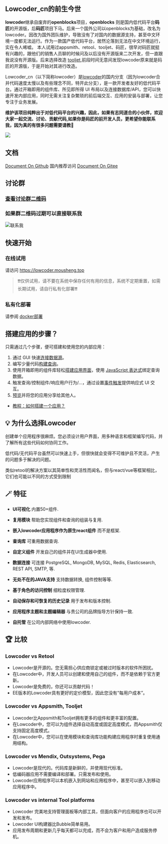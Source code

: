 ## Lowcoder_cn的前生今世

**lowcoder**继承自废弃的**openblocks**项目，**openblocks** 则是国内低代码平台**码匠**的开源版，后**码匠**项目下马。后来一个国外公司以openblocks为基础，改名为lowcoder。因改为国外团队维护，导致没有了对国内的数据源支持，甚至中文环境一度都无法运行。作为一款国产低代码平台，居然沦落到无法在中文环境运行，实在令人唏嘘。
本人试用过appsmith、retool、tooljet、码匠，很早对码匠就挺有兴趣的，跟他们的销售人员聊的时候问及以后没有开源版来二次开发，但一直跟我说没有开源版。后来选择改造 [tooljet](https://github.com/mousheng/tooljet_cn.git),前段时间无意间发现lowcoder原来就是码匠的开源版，于是开始对其进行改造。

Lowcoder_cn（以下简称lowcoder）是[lowcoder](https://github.com/lowcoder-org/lowcoder.git)的国内分支（因为lowcoder合并代码速度太慢以及有些理念不同，特开此分支），是一款开发者友好的低代码平台。通过开箱即用的组件库、所见即所得 UI 布局以及连接数据库/API，您可以快速开发内部应用，同时无需关注复杂繁琐的前后端交互、应用的安装与部署，让您专注于业务发展。

**维护该项目纯粹出于对低代码平台的兴趣，因此，如果有志同道合的小伙伴，欢迎大家一起交流、讨论、贡献代码,如果你是码匠的前开发人员，更希望你能联系我，因为真的有很多问题需要请教🥺**

![](docs/assets/what-is-lowcoder-20231002133803-7j4cpkm.gif)​

## 文档

[Document On Github](https://mousheng.github.io/lowcoder_CN) 国内推荐访问 [Document On Gitee](https://moushengkoo.gitee.io/lowcoder_cn)

## 讨论群

### [查看讨论群二维码](https://lowcoder.mousheng.top/apps/65e499dfaea697211104b3e3/view)

### 如果群二维码过期可以直接联系我

![联系我](docs/assets/%E5%BE%AE%E4%BF%A1%E5%9B%BE%E7%89%87_20231219083634.jpg)

## 快速开始

### 在线试用

请访问 https://lowcoder.mousheng.top

> ❗❗仅供试用，请不要在系统中保存任何有用的信息，系统不定期重置，如需长期试用，请自行私有化部署❗❗

### 私有化部署
请参阅 [docker部署](docs/docker.md)

## 搭建应用的步骤？

只需通过几个步骤，便可搭建和使用您的内部应用：

1. 通过 GUI 快速[连接数据源](docs/datasource.md)。
2. 编写少量代码[构建查询](docs/how-to-write-query.md)。
3. 使用开箱即用的组件库轻松[搭建应用界面](docs/drag-and-drop.md)，使用 [JavaScript 表达式](docs/javascript-in-lowcoder/writing-javascript.md)绑定查询数据。
4. 触发查询/控制组件/响应用户行为/...，通过设置[事件触发](docs/event-handler.md)提供响应式 UI 交互。
5. [预览](docs/app-release.md)并将您的应用分享给其他人。

* [教程：如何搭建一个应用？](docs/quick-tutorial.md)

## 💡 为什么选择Lowcoder
创建单个应用程序很麻烦。您必须设计用户界面，用多种语言和框架编写代码，并了解所有这些代码如何协同工作。

低代码/无代码平台虽然可以快速上手，但很快就会变得不可维护且不灵活，产生的问题多于解决的问题。

类似retool的解决方案以其简单性和灵活性而闻名，但与react/vue等框架相比，它们也可能以不同的方式受到限制

## 🪄 特征
- **UI可视化** 内置50+组件.
- **复用模块** 帮助您实现组件和查询的组装与复用.
- **嵌入lowcoder应用程序作为原生react组件** 而不是框架. 
- **查询库** 可重用数据查询.
- **自定义组件** 开发自己的组件并在UI生成器中使用.
- **数据连接** 可连接 PostgreSQL, MongoDB, MySQL, Redis, Elasticsearch, REST API, SMTP, 等.
- **无处不在的JAVA支持** 支持数据转换, 组件控制等等.
- **基于角色的访问控制** 细粒度权限管理.
- **自动保存和可恢复的历史记录** 用于发布和版本控制.
- **应用程序主题和主题编辑器** 与贵公司的品牌指导方针保持一致.

- **自托管** 在公司内部网络中使用lowcoder.

## 🏆 比较
### Lowcoder vs Retool
- Lowcoder是开源的。您无需担心供应商锁定或被过时版本的软件所困扰。
- 在Lowcoder中，开发人员可以创建和使用自己的组件，而不是依赖于官方更新。
- Lowcoder是免费的，你还可以贡献代码！
- EE版本的Lowcoder具有更好的定价模型，因此您没有“每用户成本”。
### Lowcoder vs Appsmith, Tooljet
- Lowcoder比Appsmith和Tooljet拥有更多的组件和更丰富的配置。
- 在Lowcoder中，您可以为组件选择自动高度或固定高度模式，而Appsmith仅支持固定高度模式。
- 在Lowcoder中，您可以在使用模块和查询库功能构建应用程序时重复使用通用结构。
### Lowcoder vs Mendix, Outsystems, Pega
- Lowcoder是现代的。代码库是新鲜的，并使用现代标准。
- 低编码器应用不需要编译和部署。只需发布和使用。
- Lowcoder应用程序可以本机嵌入到网站和应用程序中，甚至可以嵌入到移动应用程序中。
### Lowcoder vs internal Tool platforms
- Lowcoder 完美地支持管理面板等内部工具，但面向客户的应用程序也可以开发和发布。
- Lowcoder UI构建器比Bubble简单易用。
- 应用发布周期和更新几乎每天都可以完成，而不会为客户和用户造成服务停机。
